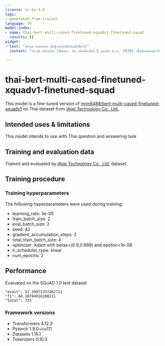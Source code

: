 ```yaml
---
license: cc-by-4.0
tags:
- generated_from_trainer
language: th
model-index:
- name: thai-bert-multi-cased-finetuned-xquadv1-finetuned-squad
  results: []
widget:
- text: "สราวุธ มาตรทอง เข้าสู่วงการบันเทิงเมื่อปีอะไร"
  context: "สราวุธ มาตรทอง (ชื่อเล่น: อ้น เกิดเมื่อวันที่ 2 ตุลาคม พ.ศ. 2519) เป็นนักแสดงชาวไทย จบการศึกษาจากมหาวิทยาลัยราชภัฏพระนค เข้าสู่วงการบันเทิงเมื่อปี พ.ศ. 2538 จากการ ชักชวนของ กมล ภู่วัฒนวนิชย์ แห่งบริษัทบรอดคาซท์ ไทยเทเลวิชั่น มีผลงานแสดงชิ้นแรกจาก ใส่ไข่ อะไรเอ่ย, 6/16 ร้ายบริสุทธิ์ และมีผลงานสร้างชื่อคือละครเรื่อง ฉลุย และ น้ำใสใจจริง นอกจากนี้ยังได้ทำอัลบั้มประกอบละคร ฉลุย คู่กับ ทีน สราวุฒิ พุ่มทอง มีผลงานภาพยนตร์เรื่อง ความรักครั้งสุดท้าย (2546) เคยได้รับการเสนอชื่อเข้าชิงรางวัลภาพยนตร์ไทย ชมรมวิจารณ์บันเทิง ครั้งที่ 12 สาขานักแสดงสมทบยอดเยี่ยมจากภาพยนตร์เรื่องนี้ และยังมีละครซิตคอมเรื่อง เทวดาสาธุ นอกจากนี้ยังเคยเป็นดีเจให้กับ สถานีวิทยุ เรดิโอโหวต แซตเทิลไลท์ 93.5 MHz และยังเป็นพิธกร รายการเวเอฟเวอร์ ออกอากาศทางช่อง 3 ในวันเสาร์ เวลา 07.55-08.20 น. ในเดือนตุลาคม พ.ศ. 2551 เจ้าตัวได้ยอมรับว่าคลิปหลุดทางอินเทอร์เน็ต ที่มีเพศสัมพันธ์กับหญิงสาวเป็นเจ้าตัวจริง คนที่เอาไปลงน่าจะเป็นคนที่พบโทรศัพท์ของตนเอง" 

---
```


<!-- This model card has been generated automatically according to the information the Trainer had access to. You
should probably proofread and complete it, then remove this comment. -->

# thai-bert-multi-cased-finetuned-xquadv1-finetuned-squad

This model is a fine-tuned version of [mrm8488/bert-multi-cased-finetuned-xquadv1](https://huggingface.co/mrm8488/bert-multi-cased-finetuned-xquadv1) on Thai dataset from [iApp Technology Co., Ltd.](https://github.com/iapp-technology/iapp-wiki-qa-dataset).

## Intended uses & limitations

This model intends to use with Thai question and answering task

## Training and evaluation data

Trained and evaluated by [iApp Technology Co., Ltd.](https://github.com/iapp-technology/iapp-wiki-qa-dataset) dataset.

## Training procedure

### Training hyperparameters

The following hyperparameters were used during training:
- learning_rate: 3e-05
- train_batch_size: 2
- eval_batch_size: 2
- seed: 42
- gradient_accumulation_steps: 2
- total_train_batch_size: 4
- optimizer: Adam with betas=(0.9,0.999) and epsilon=1e-08
- lr_scheduler_type: linear
- num_epochs: 2

## Performance
Evaluated on the SQuAD 1.0 test dataset
```
"exact": 57.39972337482711
"f1": 68.10794016188211
"total": 723
```

### Framework versions

- Transformers 4.12.3
- Pytorch 1.9.0+cu111
- Datasets 1.15.1
- Tokenizers 0.10.3

